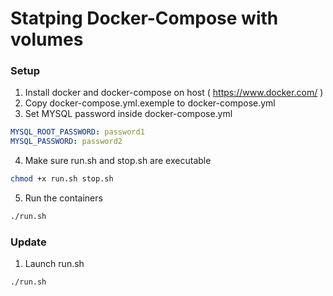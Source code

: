 Statping Docker-Compose with volumes
=====

### Setup

1. Install docker and docker-compose on host ( https://www.docker.com/ )
2. Copy docker-compose.yml.exemple to docker-compose.yml
3. Set MYSQL password inside docker-compose.yml
```yaml
MYSQL_ROOT_PASSWORD: password1
MYSQL_PASSWORD: password2
```
4. Make sure run.sh and stop.sh are executable
```bash
chmod +x run.sh stop.sh
```
5. Run the containers
```bash
./run.sh
```

### Update

1. Launch run.sh
```bash
./run.sh
```